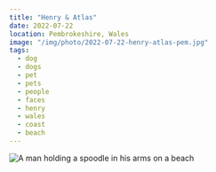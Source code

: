 ```yaml
---
title: "Henry & Atlas"
date: 2022-07-22
location: Pembrokeshire, Wales
image: "/img/photo/2022-07-22-henry-atlas-pem.jpg"
tags:
  - dog
  - dogs
  - pet
  - pets
  - people
  - faces
  - henry
  - wales
  - coast
  - beach
---
```


![A man holding a spoodle in his arms on a beach](/img/photo/2022-07-22-henry-atlas-pem.jpg)
